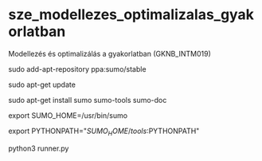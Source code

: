 # sze_modellezes_optimalizalas_gyakorlatban
Modellezés és optimalizálás a gyakorlatban (GKNB_INTM019)


sudo add-apt-repository ppa:sumo/stable

sudo apt-get update

sudo apt-get install sumo sumo-tools sumo-doc

export SUMO_HOME=/usr/bin/sumo

export PYTHONPATH="$SUMO_HOME/tools:$PYTHONPATH"

python3 runner.py